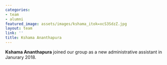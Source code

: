 ```yaml
---
categories:
- team
- alumni
featured_image: assets/images/kshama_itok=xcS3SdzZ.jpg
layout: team
link: ''
title: Kshama Ananthapura
---
```


**Kshama Ananthapura** joined our group as a new administrative assistant in Janurary 2018.